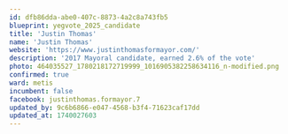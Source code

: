 ```yaml
---
id: dfb86dda-abe0-407c-8873-4a2c8a743fb5
blueprint: yegvote_2025_candidate
title: 'Justin Thomas'
name: 'Justin Thomas'
website: 'https://www.justinthomasformayor.com/'
description: '2017 Mayoral candidate, earned 2.6% of the vote'
photo: 464035527_1780218172719999_1016905382258634116_n-modified.png
confirmed: true
ward: metis
incumbent: false
facebook: justinthomas.formayor.7
updated_by: 9c6b6866-e047-4568-b3f4-71623caf17dd
updated_at: 1740027603
---
```

